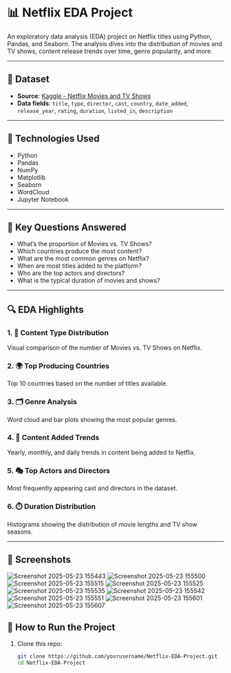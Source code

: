 # 📊 Netflix EDA Project

An exploratory data analysis (EDA) project on Netflix titles using Python, Pandas, and Seaborn. The analysis dives into the distribution of movies and TV shows, content release trends over time, genre popularity, and more.

---

## 📁 Dataset

- **Source**: [Kaggle - Netflix Movies and TV Shows](https://www.kaggle.com/datasets/shivamb/netflix-shows)
- **Data fields**: `title`, `type`, `director`, `cast`, `country`, `date_added`, `release_year`, `rating`, `duration`, `listed_in`, `description`

---

## 🚀 Technologies Used

- Python
- Pandas
- NumPy
- Matplotlib
- Seaborn
- WordCloud
- Jupyter Notebook

---

## 📌 Key Questions Answered

- What’s the proportion of Movies vs. TV Shows?
- Which countries produce the most content?
- What are the most common genres on Netflix?
- When are most titles added to the platform?
- Who are the top actors and directors?
- What is the typical duration of movies and shows?

---

## 🔍 EDA Highlights

### 1. 🎥 Content Type Distribution
Visual comparison of the number of Movies vs. TV Shows on Netflix.

### 2. 🌍 Top Producing Countries
Top 10 countries based on the number of titles available.

### 3. 🗂️ Genre Analysis
Word cloud and bar plots showing the most popular genres.

### 4. 📆 Content Added Trends
Yearly, monthly, and daily trends in content being added to Netflix.

### 5. 🎭 Top Actors and Directors
Most frequently appearing cast and directors in the dataset.

### 6. ⏱️ Duration Distribution
Histograms showing the distribution of movie lengths and TV show seasons.

---

## 📸 Screenshots

![Screenshot 2025-05-23 155443](https://github.com/user-attachments/assets/8a1448b0-ec71-407e-a6a7-e93e6a0a2c34)
![Screenshot 2025-05-23 155500](https://github.com/user-attachments/assets/e150481c-3cc3-408d-9777-7f02c64f5e67)
![Screenshot 2025-05-23 155515](https://github.com/user-attachments/assets/38e93ed7-866d-4a50-a958-3bd00cbfb05d)
![Screenshot 2025-05-23 155525](https://github.com/user-attachments/assets/5e302a80-00c1-49f3-b294-58972bc53d80)
![Screenshot 2025-05-23 155535](https://github.com/user-attachments/assets/c58d4c8d-c599-4637-86c6-64c59e5b68b7)
![Screenshot 2025-05-23 155542](https://github.com/user-attachments/assets/784cced4-1a56-4c03-acd9-b68132464014)
![Screenshot 2025-05-23 155551](https://github.com/user-attachments/assets/734a829e-eb4c-4c3b-8687-8ced205bae2e)
![Screenshot 2025-05-23 155601](https://github.com/user-attachments/assets/fc14daf1-f5b1-4d22-a7ec-fae5b3585122)
![Screenshot 2025-05-23 155607](https://github.com/user-attachments/assets/6440db80-fab0-403c-936e-81367a2407c1)

## 📄 How to Run the Project

1. Clone this repo:
   ```bash
   git clone https://github.com/yourusername/Netflix-EDA-Project.git
   cd Netflix-EDA-Project
